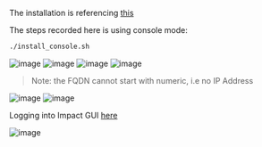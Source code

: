 The installation is referencing [this](https://www.ibm.com/docs/en/tivoli-netcoolimpact/7.1?topic=mode-starting-installation)

The steps recorded here is using console mode:

```sh
./install_console.sh
```

<picture>
  <img alt="image" src="./assets/images/install1.png">
</picture>

<picture>
  <img alt="image" src="./assets/images/install2.png">
</picture>


<picture>
  <img alt="image" src="./assets/images/install3.png">
</picture>


<picture>
  <img alt="image" src="./assets/images/install4.png">
</picture>

> Note: the FQDN cannot start with numeric, i.e no IP Address

<picture>
  <img alt="image" src="./assets/images/install5.png">
</picture>

<picture>
  <img alt="image" src="./assets/images/install6.png">
</picture>


Logging into Impact GUI [here](https://www.ibm.com/docs/en/tivoli-netcoolimpact/7.1?topic=steps-logging-in-netcoolimpact-gui)


<picture>
  <img alt="image" src="./assets/images/login.png">
</picture>


